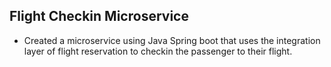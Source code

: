 ## Flight Checkin Microservice

- Created a microservice using Java Spring boot that uses the integration layer of
flight reservation to checkin the passenger to their flight.
